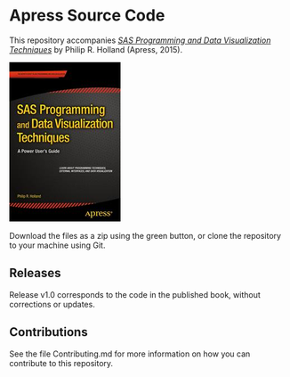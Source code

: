 # Apress Source Code

This repository accompanies [*SAS Programming and Data Visualization Techniques*](http://www.apress.com/9781484205693) by Philip R. Holland (Apress, 2015).

![Cover image](9781484205693.jpg)

Download the files as a zip using the green button, or clone the repository to your machine using Git.

## Releases

Release v1.0 corresponds to the code in the published book, without corrections or updates.

## Contributions

See the file Contributing.md for more information on how you can contribute to this repository.
